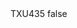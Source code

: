 <?xml version="1.0" encoding="UTF-8"?>
<CustomMetadata xmlns="http://soap.sforce.com/2006/04/metadata">
    <label>TXU435</label>
    <protected>false</protected>
</CustomMetadata>
